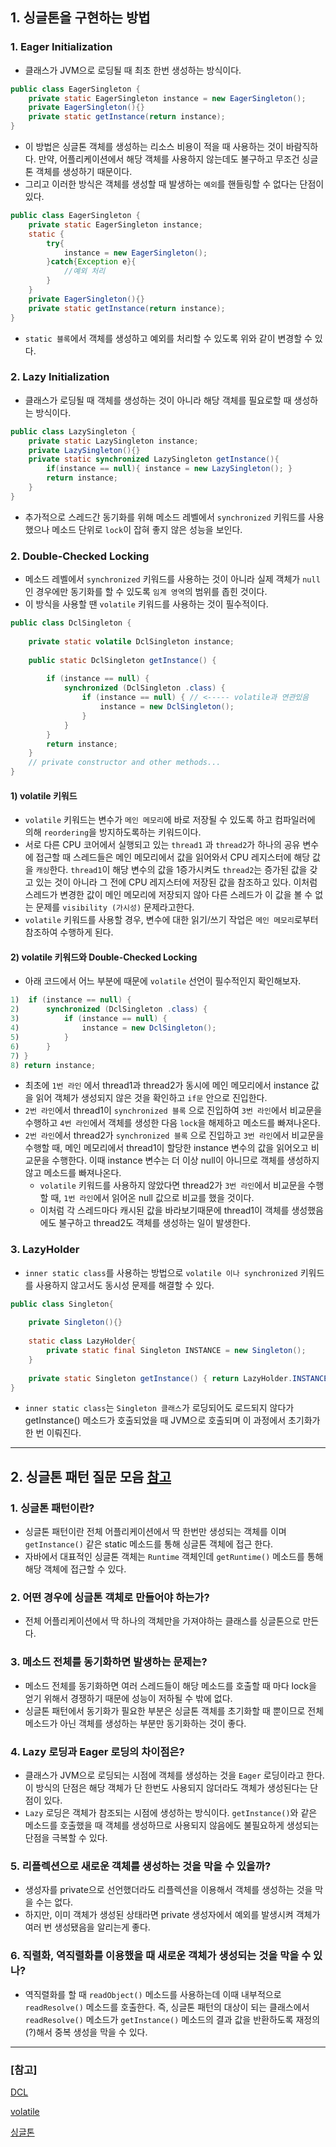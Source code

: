 ## 1. 싱글톤을 구현하는 방법

### 1. Eager Initialization

- 클래스가 JVM으로 로딩될 때 최초 한번 생성하는 방식이다.

```java
public class EagerSingleton {
    private static EagerSingleton instance = new EagerSingleton();
    private EagerSingleton(){}
    private static getInstance(return instance);
}
```

- 이 방법은 싱글톤 객체를 생성하는 리소스 비용이 적을 때 사용하는 것이 바람직하다. 만약, 어플리케이션에서 해당 객체를 사용하지 않는데도 불구하고 무조건 싱글톤 객체를 생성하기 때문이다.
- 그리고 이러한 방식은 객체를 생성할 때 발생하는 `예외`를 핸들링할 수 없다는 단점이 있다.



```java
public class EagerSingleton {
    private static EagerSingleton instance;
    static {
        try{
            instance = new EagerSingleton();
        }catch{Exception e}{
            //예외 처리
        }    	 
    }
    private EagerSingleton(){}
    private static getInstance(return instance);
}
```

- `static 블록`에서 객체를 생성하고 예외를 처리할 수 있도록 위와 같이 변경할 수 있다.



### 2. Lazy Initialization

- 클래스가 로딩될 때 객체를 생성하는 것이 아니라 해당 객체를 필요로할 때 생성하는 방식이다.

```java
public class LazySingleton {
    private static LazySingleton instance;
    private LazySingleton(){}
    private static synchronized LazySingleton getInstance(){
        if(instance == null){ instance = new LazySingleton(); }
        return instance;
    }
}
```

- 추가적으로 스레드간 동기화를 위해 메소드 레벨에서 `synchronized` 키워드를 사용했으나 메소드 단위로 `lock`이 잡혀 좋지 않은 성능을 보인다.



### 2. Double-Checked Locking

- 메소드 레벨에서 `synchronized` 키워드를 사용하는 것이 아니라 실제 객체가 `null`인 경우에만 동기화를 할 수 있도록 `임계 영역`의 범위를 좁힌 것이다.
- 이 방식을 사용할 땐 `volatile` 키워드를 사용하는 것이 필수적이다.

```java
public class DclSingleton {
    
    private static volatile DclSingleton instance;
    
    public static DclSingleton getInstance() {
        
        if (instance == null) {
            synchronized (DclSingleton .class) {
                if (instance == null) { // <----- volatile과 연관있음
                    instance = new DclSingleton();
                }
            }
        }
        return instance;
    }
    // private constructor and other methods...
}
```

#### 1) volatile 키워드

- `volatile` 키워드는 변수가 `메인 메모리`에 바로 저장될 수 있도록 하고 컴파일러에 의해 `reordering`을 방지하도록하는 키워드이다.
- 서로 다른 CPU 코어에서 실행되고 있는 `thread1` 과 `thread2`가 하나의 공유 변수에 접근할 때 스레드들은 메인 메모리에서 값을 읽어와서 CPU 레지스터에 해당 값을 `캐싱`한다. `thread1`이 해당 변수의 값을 1증가시켜도 `thread2`는 증가된 값을 갖고 있는 것이 아니라 그 전에 CPU 레지스터에 저장된 값을 참조하고 있다.    이처럼 스레드가 변경한 값이 메인 메모리에 저장되지 않아 다른 스레드가 이 값을 볼 수 없는 문제를 `visibility (가시성)` 문제라고한다.
- `volatile` 키워드를 사용할 경우, 변수에 대한 읽기/쓰기 작업은 `메인 메모리`로부터 참조하여 수행하게 된다.

#### 2) volatile 키워드와 Double-Checked Locking

- 아래 코드에서 어느 부분에 때문에 `volatile` 선언이 필수적인지 확인해보자.

```java
1)	if (instance == null) { 
2)		synchronized (DclSingleton .class) {
3)			if (instance == null) {
4)				instance = new DclSingleton();
5)			}
6)		}
7) }
8) return instance;
```

- 최초에 `1번 라인` 에서 thread1과 thread2가 동시에 메인 메모리에서 instance 값을 읽어 객체가 생성되지 않은 것을 확인하고 `if문` 안으로 진입한다.
- `2번 라인`에서 thread1이 `synchronized 블록` 으로 진입하여 `3번 라인`에서 비교문을 수행하고 `4번 라인`에서 객체를 생성한 다음 `lock`을 해제하고 메소드를 빠져나온다.
- `2번 라인`에서 thread2가 `synchronized 블록` 으로 진입하고 `3번 라인`에서 비교문을 수행할 때, 메인 메모리에서 thread1이 할당한 instance 변수의 값을 읽어오고 비교문을 수행한다. 이때 instance 변수는 더 이상 null이 아니므로 객체를 생성하지 않고 메소드를 빠져나온다.
  - `volatile` 키워드를 사용하지 않았다면 thread2가 `3번 라인`에서 비교문을 수행할 때, `1번 라인`에서 읽어온 null 값으로 비교를 했을 것이다.
  - 이처럼 각 스레드마다 캐시된 값을 바라보기때문에 thread1이 객체를 생성했음에도 불구하고 thread2도 객체를 생성하는 일이 발생한다.



### 3. LazyHolder

- `inner static class`를 사용하는 방법으로 `volatile 이나 synchronized` 키워드를 사용하지 않고서도 동시성 문제를 해결할 수 있다.

```java
public class Singleton{
    
    private Singleton(){}
    
    static class LazyHolder{
        private static final Singleton INSTANCE = new Singleton();
    }
    
    private static Singleton getInstance() { return LazyHolder.INSTANCE; }
}
```

- `inner static class`는 `Singleton 클래스`가 로딩되어도 로드되지 않다가 getInstance() 메소드가 호출되었을 때 JVM으로 호출되며 이 과정에서 초기화가 한 번 이뤄진다.

---



## 2. 싱글톤 패턴 질문 모음 [참고](https://javarevisited.blogspot.com/2011/03/10-interview-questions-on-singleton.html#axzz7NnOYXbPY)

### 1. 싱글톤 패턴이란?

- 싱글톤 패턴이란 전체 어플리케이션에서 딱 한번만 생성되는 객체를 이며 `getInstance()` 같은 static 메소드를 통해 싱글톤 객체에 접근 한다.
- 자바에서 대표적인 싱글톤 객체는 `Runtime` 객체인데 `getRuntime()` 메소드를 통해 해당 객체에 접근할 수 있다.



### 2. 어떤 경우에 싱글톤 객체로 만들어야 하는가?

- 전체 어플리케이션에서 딱 하나의 객체만을 가져야하는 클래스를 싱글톤으로 만든다.



### 3. 메소드 전체를 동기화하면 발생하는 문제는?

- 메소드 전체를 동기화하면 여러 스레드들이 해당 메소드를 호출할 때 마다 lock을 얻기 위해서 경쟁하기 때문에 성능이 저하될 수 밖에 없다.
- 싱글톤 패턴에서 동기화가 필요한 부분은 싱글톤 객체를 초기화할 때 뿐이므로 전체 메소드가 아닌 객체를 생성하는 부분만 동기화하는 것이 좋다.



### 4. Lazy 로딩과 Eager 로딩의 차이점은?

- 클래스가 JVM으로 로딩되는 시점에 객체를 생성하는 것을 `Eager` 로딩이라고 한다. 이 방식의 단점은 해당 객체가 단 한번도 사용되지 않더라도 객체가 생성된다는 단점이 있다.
- `Lazy` 로딩은 객체가 참조되는 시점에 생성하는 방식이다. `getInstance()`와 같은 메소드를 호출했을 때 객체를 생성하므로 사용되지 않음에도 불필요하게 생성되는 단점을 극복할 수 있다.



### 5. 리플렉션으로 새로운 객체를 생성하는 것을 막을 수 있을까?

- 생성자를 private으로 선언했더라도 리플렉션을 이용해서 객체를 생성하는 것을 막을 수는 없다.
- 하지만, 이미 객체가 생성된 상태라면 private 생성자에서 예외를 발생시켜 객체가 여러 번 생성됐음을 알리는게 좋다.



### 6. 직렬화, 역직렬화를 이용했을 때 새로운 객체가 생성되는 것을 막을 수 있나?

- 역직렬화를 할 때 `readObject()` 메소드를 사용하는데 이때 내부적으로 `readResolve()` 메소드를 호출한다. 즉, 싱글톤 패턴의 대상이 되는 클래스에서 `readResolve()` 메소드가 `getInstance()` 메소드의 결과 값을 반환하도록 재정의(?)해서 중복 생성을 막을 수 있다.

---

### [참고]

[DCL](https://www.baeldung.com/java-singleton-double-checked-locking)

[volatile](http://tutorials.jenkov.com/java-concurrency/volatile.html)

[싱글톤](https://readystory.tistory.com/116)

